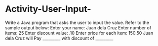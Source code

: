 # Activity-User-Input-
Write a Java program that asks the user to input the value. Refer to the sample output below: Enter your name: Juan dela Cruz Enter number of items: 25 Enter discount value: .10 Enter price for each item: 150.50  Juan dela Cruz will Pay _________ with discount of _________
